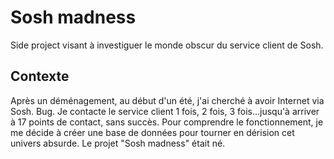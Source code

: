 # Sosh madness

Side project visant à investiguer le monde obscur du service client de Sosh.

## Contexte

Après un déménagement, au début d'un été, j'ai cherché à avoir Internet via Sosh. Bug. Je contacte le service client 1 fois, 2 fois, 3 fois...jusqu'à arriver à 17 points de contact, sans succès. Pour comprendre le fonctionnement, je me décide à créer une base de données pour tourner en dérision cet univers absurde. 
Le projet "Sosh madness" était né. 
